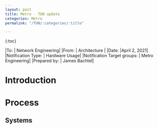 ```yaml
---
layout: post
title: Metro - TUN update
categories: Metro
permalink: "/TUN/:categories/:title"

---
```

{:toc}


|To:                          | Network Engineering|
|From:                        | Architecture |
|Date:                        |April 2, 2021|
|Notification Type:           | Hardware Usage|
|Notification Target groups:  | Metro Engineering|
|Prepared by:                 | James Bachtel|

# Introduction

# Process

## Systems
